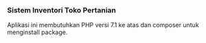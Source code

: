 ### Sistem Inventori Toko Pertanian

Aplikasi ini membutuhkan PHP versi 7.1 ke atas dan composer untuk menginstall package.